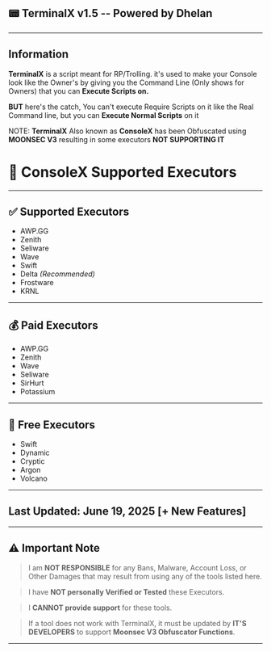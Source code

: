 ## 📟 TerminalX v1.5 -- Powered by Dhelan

---
## Information
**TerminalX** is a script meant for RP/Trolling. it's used to make your Console look like the Owner's by  giving you the Command Line
(Only shows for Owners) that you can **Execute Scripts on.**

**BUT** here's the catch, You can't execute Require Scripts on it like the Real Command line, but you can **Execute Normal Scripts** on it

 NOTE: **TerminalX** Also known as **ConsoleX** has been Obfuscated using **MOONSEC V3** resulting in some executors 
**NOT SUPPORTING IT** 

# 🚀 ConsoleX Supported Executors

---

## ✅ Supported Executors

- AWP.GG  
- Zenith  
- Seliware  
- Wave  
- Swift  
- Delta *(Recommended)*  
- Frostware  
- KRNL  

---

## 💰 Paid Executors

- AWP.GG  
- Zenith  
- Wave  
- Seliware  
- SirHurt  
- Potassium  

---

## 👑 Free Executors

- Swift  
- Dynamic  
- Cryptic  
- Argon  
- Volcano  

---
## Last Updated: June 19, 2025 [+ New Features]
---
## ⚠️ Important Note

> I am **NOT RESPONSIBLE** for any Bans, Malware, Account Loss, or Other Damages that may result from using any of the tools listed here.

> I have **NOT personally Verified or Tested** these Executors.  

> I **CANNOT provide support** for these tools.  

> If a tool does not work with TerminalX, it must be updated by **IT'S DEVELOPERS** to support **Moonsec V3 Obfuscator Functions**.

---
